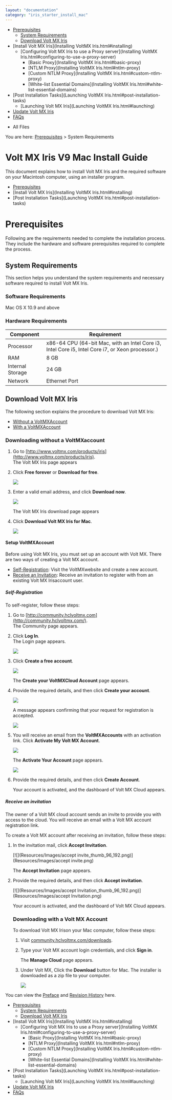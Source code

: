 ```yaml
---
layout: "documentation"
category: "iris_starter_install_mac"
---
```

                                     

[](#)

*   [Prerequisites](Prerequisites.html#prerequisites)
    *   [System Requirements](Prerequisites.html#system-requirements)
    *   [Download Volt MX Iris](Prerequisites.html#download)
*   [Install Volt MX Iris](Installing VoltMX Iris.html#installing)
    *   [Configuring Volt MX Iris to use a Proxy server](Installing VoltMX Iris.html#configuring-to-use-a-proxy-server)
        *   [Basic Proxy](Installing VoltMX Iris.html#basic-proxy)
        *   [NTLM Proxy](Installing VoltMX Iris.html#ntlm-proxy)
        *   [Custom NTLM Proxy](Installing VoltMX Iris.html#custom-ntlm-proxy)
        *   [White-list Essential Domains](Installing VoltMX Iris.html#white-list-essential-domains)
*   [Post Installation Tasks](Launching VoltMX Iris.html#post-installation-tasks)
    *   [Launching Volt MX Iris](Launching VoltMX Iris.html#launching)
*   [Update Volt MX Iris](Upgrade.html)
*   [FAQs](StudioInstallation_FAQs.html#appendix-frequently-asked-questions-faqs)

[](#)

*   All Files

You are here: [Prerequisites](#prerequisites) > System Requirements

Volt MX  Iris V9 Mac Install Guide
=======================================

This document explains how to install Volt MX Iris and the required software on your Macintosh computer, using an installer program.

*   [Prerequisites](#prerequisites)
*   [Install Volt MX Iris](Installing VoltMX Iris.html#installing)
*   [Post Installation Tasks](Launching VoltMX Iris.html#post-installation-tasks)

Prerequisites
=============

Following are the requirements needed to complete the installation process. They include the hardware and software prerequisites required to complete the process.

System Requirements
-------------------

This section helps you understand the system requirements and necessary software required to install Volt MX Iris.

### Software Requirements

Mac OS X 10.9 and above

### Hardware Requirements

  
| Component | Requirement |
| --- | --- |
| Processor | x86-64 CPU (64-bit Mac, with an Intel Core i3, Intel Core i5, Intel Core i7, or Xeon processor.) |
| RAM | 8 GB |
| Internal Storage | 24 GB |
| Network | Ethernet Port |

Download Volt MX Iris
---------------------------

The following section explains the procedure to download Volt MX Iris:

*   [Without a VoltMXAccount](#downloading-without-a-account)
*   [With a VoltMXAccount](#downloading-with-a-account)

### Downloading without a VoltMXaccount

1.  Go to [http://www.voltmx.com/products/iris](http://www.voltmx.com/products/iris).  
    The Volt MX Iris page appears
2.  Click **Free forever** or **Download for free**.
    
    [![](Resources/Images/voltmxiris_thumb_288_96.png)](Resources/Images/voltmxiris.png)
    
3.  Enter a valid email address, and click **Download now**.
    
    [![](Resources/Images/email_add_thumb_288_96.png)](Resources/Images/email_add.png)
    
    The Volt MX Iris download page appears
    
4.  Click **Download Volt MX Iris for Mac**.
    
    [![](Resources/Images/download_links_thumb_288_96.png)](Resources/Images/download_links.png)
    

#### Setup VoltMXAccount

Before using Volt MX Iris, you must set up an account with Volt MX. There are two ways of creating a Volt MX account.

*   [Self-Registration](#self-registration): Visit the VoltMXwebsite and create a new account.
*   [Receive an Invitation](#receive-an-invitation): Receive an invitation to register with from an existing Volt MX Irisaccount user.

##### Self-Registration

To self-register, follow these steps:

1.  Go to [http://community.hclvoltmx.com](http://community.hclvoltmx.com/).  
    The Community page appears.
2.  Click **Log In**.  
    The Login page appears.
    
    [![](Resources/Images/clck_login_thumb_192_96.png)](Resources/Images/clck_login.png)
    
3.  Click **Create a free account**.
    
    [![](Resources/Images/login_thumb_288_96.png)](Resources/Images/login.png)
    
    The **Create your VoltMXCloud Account** page appears.
    
4.  Provide the required details, and then click **Create your account**.
    
    [![](Resources/Images/create_new_thumb_192_192.png)](Resources/Images/create_new.png)
    
    A message appears confirming that your request for registration is accepted.
    
    [![](Resources/Images/success_thumb_192_192.png)](Resources/Images/success.png)
    
5.  You will receive an email from the **VoltMXAccounts** with an activation link. Click **Activate My Volt MX Account**.
    
    [![](Resources/Images/activation_mail_thumb_288_96.png)](Resources/Images/activation_mail.png)
    
    The **Activate Your Account** page appears.
    
    [![](Resources/Images/account_details_thumb_96_192.png)](Resources/Images/account_details.png)
    
6.  Provide the required details, and then click **Create Account**.
    
    Your account is activated, and the dashboard of Volt MX Cloud appears.
    

##### Receive an invitation

The owner of a Volt MX cloud account sends an invite to provide you with access to the cloud. You will receive an email with a Volt MX account registration link.

To create a Volt MX account after receiving an invitation, follow these steps:

1.  In the invitation mail, click **Accept Invitation**.
    
    [![](Resources/Images/accept invite_thumb_96_192.png)](Resources/Images/accept invite.png)
    
    The **Accept Invitation** page appears.
    
2.  Provide the required details, and then click **Accept invitation**.
    
    [![](Resources/Images/accept Invitation_thumb_96_192.png)](Resources/Images/accept Invitation.png)
    
    Your account is activated, and the dashboard of Volt MX Cloud appears.
    
    ### Downloading with a Volt MX Account
    
    To download Volt MX Irison your Mac computer, follow these steps:
    
    1.  Visit [community.hclvoltmx.com/downloads](http://community.hclvoltmx.com/downloads).
    2.  Type your Volt MX account login credentials, and click **Sign in**.
        
        The **Manage Cloud** page appears.
        
    3.  Under Volt MX, Click the **Download** button for Mac. The installer is downloaded as a zip file to your computer.
        
        [![](Resources/Images/download_site_thumb_192_96.png)](Resources/Images/download_site.png)
        

You can view the [Preface](Preface.html) and [Revision History](homepage.html) here.




*   [Prerequisites](#prerequisites)
    *   [System Requirements](#system-requirements)
    *   [Download Volt MX Iris](#download)
*   [Install Volt MX Iris](Installing VoltMX Iris.html#installing)
    *   [Configuring Volt MX Iris to use a Proxy server](Installing VoltMX Iris.html#configuring-to-use-a-proxy-server)
        *   [Basic Proxy](Installing VoltMX Iris.html#basic-proxy)
        *   [NTLM Proxy](Installing VoltMX Iris.html#ntlm-proxy)
        *   [Custom NTLM Proxy](Installing VoltMX Iris.html#custom-ntlm-proxy)
        *   [White-list Essential Domains](Installing VoltMX Iris.html#white-list-essential-domains)
*   [Post Installation Tasks](Launching VoltMX Iris.html#post-installation-tasks)
    *   [Launching Volt MX Iris](Launching VoltMX Iris.html#launching)
*   [Update Volt MX Iris](Upgrade.html)
*   [FAQs](StudioInstallation_FAQs.html#appendix-frequently-asked-questions-faqs)

